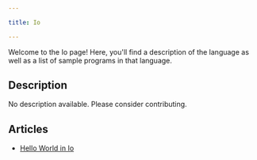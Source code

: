 ```yaml
---

title: Io

---
```


Welcome to the Io page! Here, you'll find a description of the language as well as a list of sample programs in that language.

## Description

No description available. Please consider contributing.

## Articles

- [Hello World in Io](https://sampleprograms.io/projects/hello-world/io)